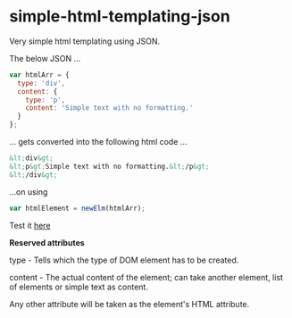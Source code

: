 # simple-html-templating-json
Very simple html templating using JSON.

The below JSON ...
```javascript
var htmlArr = {
  type: 'div',
  content: {
    type: 'p',
    content: 'Simple text with no formatting.'
  }
};
```

... gets converted into the following html code ...
```HTML
&lt;div&gt;
&lt;p&gt;Simple text with no formatting.&lt;/p&gt;
&lt;/div&gt;
```

...on using
```javascript
var htmlElement = newElm(htmlArr);
```

Test it [here](https://jsfiddle.net/krishnakumarm777/m9kd572o/)

**Reserved attributes**

type - Tells which the type of DOM element has to be created.

content - The actual content of the element; can take another element, list of elements or simple text as content.

Any other attribute will be taken as the element's HTML attribute.
